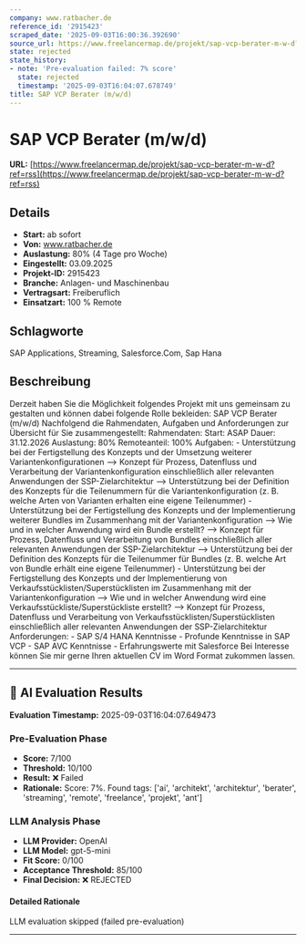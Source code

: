 ```yaml
---
company: www.ratbacher.de
reference_id: '2915423'
scraped_date: '2025-09-03T16:00:36.392690'
source_url: https://www.freelancermap.de/projekt/sap-vcp-berater-m-w-d?ref=rss
state: rejected
state_history:
- note: 'Pre-evaluation failed: 7% score'
  state: rejected
  timestamp: '2025-09-03T16:04:07.678749'
title: SAP VCP Berater (m/w/d)
---
```



# SAP VCP Berater (m/w/d)
**URL:** [https://www.freelancermap.de/projekt/sap-vcp-berater-m-w-d?ref=rss](https://www.freelancermap.de/projekt/sap-vcp-berater-m-w-d?ref=rss)
## Details
- **Start:** ab sofort
- **Von:** www.ratbacher.de
- **Auslastung:** 80% (4 Tage pro Woche)
- **Eingestellt:** 03.09.2025
- **Projekt-ID:** 2915423
- **Branche:** Anlagen- und Maschinenbau
- **Vertragsart:** Freiberuflich
- **Einsatzart:** 100
                                                % Remote

## Schlagworte
SAP Applications, Streaming, Salesforce.Com, Sap Hana

## Beschreibung
Derzeit haben Sie die Möglichkeit folgendes Projekt mit uns gemeinsam zu gestalten und können dabei folgende Rolle bekleiden: SAP VCP Berater (m/w/d) Nachfolgend die Rahmendaten, Aufgaben und Anforderungen zur Übersicht für Sie zusammengestellt: Rahmendaten: Start: ASAP Dauer: 31.12.2026 Auslastung: 80% Remoteanteil: 100% Aufgaben: - Unterstützung bei der Fertigstellung des Konzepts und der Umsetzung weiterer Variantenkonfigurationen --> Konzept für Prozess, Datenfluss und Verarbeitung der Variantenkonfiguration einschließlich aller relevanten Anwendungen der SSP-Zielarchitektur --> Unterstützung bei der Definition des Konzepts für die Teilenummern für die Variantenkonfiguration (z. B. welche Arten von Varianten erhalten eine eigene Teilenummer) - Unterstützung bei der Fertigstellung des Konzepts und der Implementierung weiterer Bundles im Zusammenhang mit der Variantenkonfiguration --> Wie und in welcher Anwendung wird ein Bundle erstellt? --> Konzept für Prozess, Datenfluss und Verarbeitung von Bundles einschließlich aller relevanten Anwendungen der SSP-Zielarchitektur --> Unterstützung bei der Definition des Konzepts für die Teilenummer für Bundles (z. B. welche Art von Bundle erhält eine eigene Teilenummer) - Unterstützung bei der Fertigstellung des Konzepts und der Implementierung von Verkaufsstücklisten/Superstücklisten im Zusammenhang mit der Variantenkonfiguration --> Wie und in welcher Anwendung wird eine Verkaufsstückliste/Superstückliste erstellt? --> Konzept für Prozess, Datenfluss und Verarbeitung von Verkaufsstücklisten/Superstücklisten einschließlich aller relevanten Anwendungen der SSP-Zielarchitektur Anforderungen: - SAP S/4 HANA Kenntnisse - Profunde Kenntnisse in SAP VCP - SAP AVC Kenntnisse - Erfahrungswerte mit Salesforce Bei Interesse können Sie mir gerne Ihren aktuellen CV im Word Format zukommen lassen.

---

## 🤖 AI Evaluation Results

**Evaluation Timestamp:** 2025-09-03T16:04:07.649473

### Pre-Evaluation Phase
- **Score:** 7/100
- **Threshold:** 10/100
- **Result:** ❌ Failed
- **Rationale:** Score: 7%. Found tags: ['ai', 'architekt', 'architektur', 'berater', 'streaming', 'remote', 'freelance', 'projekt', 'ant']

### LLM Analysis Phase
- **LLM Provider:** OpenAI
- **LLM Model:** gpt-5-mini
- **Fit Score:** 0/100
- **Acceptance Threshold:** 85/100
- **Final Decision:** ❌ REJECTED

#### Detailed Rationale
LLM evaluation skipped (failed pre-evaluation)

---
